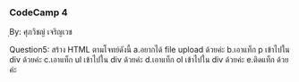 ### CodeCamp 4 ###
ฺBy: ศุภวิชญ์ เจริญเวช

Question5: 
  สร้าง HTML ตามโจทย์ดังนี้
    a.อยากได้ file upload ด้วยค่ะ
    b.เอาแท็ก p เข้าไปใน div ด้วยค่ะ 
    c.เอาแท็ก ul เข้าไปใน div ด้วยค่ะ
    d.เอาแท็ก ol เข้าไปใน div ด้วยค่ะ
    e.ติดแท็ก <!DOCTYPE html> ด้วยค่ะ

